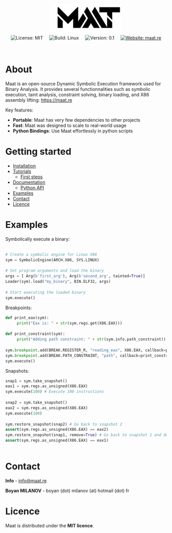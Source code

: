 <p align="center" >
     <br><br>
<img width="45%" src="/ressources/maat_logo.png"/> <br>
  <img src="https://img.shields.io/badge/License-MIT-green" alt="License: MIT"> &nbsp; &nbsp;
  <img src="https://img.shields.io/badge/Build-Linux-green" alt="Build: Linux">  &nbsp; &nbsp;
  <img src="https://img.shields.io/badge/Version-v0.1-green" alt="Version: 0.1"> &nbsp; &nbsp;
  <a href="http://maat.re"><img src="https://img.shields.io/badge/Website-maat.re-blue" alt="Website: maat.re"></a>
  <br>
  <br>
  <br>
</p>


# About

Maat is an open-source Dynamic Symbolic Execution framework used for Binary Analysis. It provides several functionnalities such as symbolic execution, taint analysis, constraint solving, binary loading, and X86 assembly lifting: https://maat.re

Key features:

- **Portable**: Maat has very few dependencies to other projects
- **Fast**: Maat was designed to scale to real-world usage
- **Python Bindings**: Use Maat effortlessly in python scripts
     
# Getting started
- [Installation](https://maat.re/install.html)
- [Tutorials](https://maat.re/tutorials.html)
     - [First steps](https://maat.re/tutorial_first_steps.html)
- [Documentation](https://maat.re)
     - [Python API](https://maat.re/python_api.html)
- [Examples](#Examples)
- [Contact](#contact)
- [Licence](#licence)

# Examples
Symbolically execute a binary:

```Python

# Create a symbolic engine for Linux X86
sym = SymbolicEngine(ARCH.X86, SYS.LINUX)

# Set program arguments and load the binary
args = [ Arg(b'first_arg'), Arg(b'second_arg', tainted=True)]
Loader(sym).load("my_binary", BIN.ELF32, args)

# Start executing the loaded binary
sym.execute()
```

Breakpoints:

```Python
def print_eax(sym):
     print("Eax is: " + str(sym.regs.get(X86.EAX)))

def print_constraint(sym):
     print("Adding path constraint: " + str(sym.info.path_constraint))

sym.breakpoint.add(BREAK.REGISTER_R, "reading_eax", X86.EAX, callback=print_eax)
sym.breakpoint.add(BREAK.PATH_CONSTRAINT, "path", callback=print_constraint)
sym.execute()
```

Snapshots:

```Python
snap1 = sym.take_snapshot()
eax1 = sym.regs.as_unsigned(X86.EAX)
sym.execute(100) # Execute 100 instructions

snap2 = sym.take_snapshot()
eax2 = sym.regs.as_unsigned(X86.EAX)
sym.execute(100)

sym.restore_snapshot(snap2) # Go back to snapshot 2
assert(sym.regs.as_unsigned(X86.EAX) == eax2)
sym.restore_snapshot(snap1, remove=True) # Go back to snapshot 1 and delete it
assert(sym.regs.as_unsigned(X86.EAX) == eax1)
 
```

# Contact

**Info** - info@maat.re

**Boyan MILANOV** - boyan (dot) milanov (at) hotmail (dot) fr

# Licence
Maat is distributed under the **MIT licence**.
